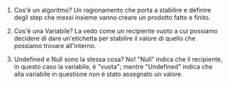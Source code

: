 1.  Cos'è un algoritmo?
    Un ragionamento che porta a stabilire e definire degli step che messi insieme vanno creare un prodotto fatto e finito.

2.  Cos'è una Variabile?
    La vedo come un recipiente vuoto a cui possiamo decidere di dare un'etichetta per stabilire il valore di quello che possiamo trovare all'interno.

3.  Undefined e Null sono la stessa cosa?
    No! "Null" indica che il recipiente, in questo caso la variabile, è "vuota"; mentre "Undefined" indica che alla variabile in questione non è stato assegnato un valore.
